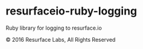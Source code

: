 # resurfaceio-ruby-logging
Ruby library for logging to resurface.io

&copy; 2016 Resurface Labs, All Rights Reserved

